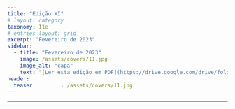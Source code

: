 ```yaml
---
title: "Edição XI"
# layout: category
taxonomy: 11e
# entries_layout: grid
excerpt: "Fevereiro de 2023"
sidebar:
  - title: "Fevereiro de 2023"
    image: /assets/covers/11.jpg
    image_alt: "capa"
    text: "[Ler esta edição em PDF](https://drive.google.com/drive/folders/1VLdTF70nA90paDFgnGAW3SXzm_IGp2ZS)"
header:
  teaser         : /assets/covers/11.jpg
---
```


---